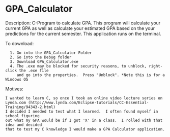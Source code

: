 GPA_Calculator
==============

Description: C-Program to calculate GPA. This program will calculate your current GPA
             as well as calculate your estimated GPA based on the your predictions for
             the current semester. This application runs on the terminal.
             
To download:
      
      1. Go into the GPA_Calculator Folder
      2. Go into the Debug folder
      3. Download GPA_Calculator.exe
      4. The .exe may be blocked for security reasons, to unblock, right-click the .exe file 
         and go into the properties.  Press "Unblock". *Note this is for a Windows OS
         
Motives:
    
    I wanted to learn C, so once I took an online video lecture series on Lynda.com (http://www.lynda.com/Eclipse-tutorials/CC-Essential-Training/94343-2.html) 
    I decided I needed to test what I learned.  I often found myself in school figuring 
    out what my GPA would be if I got 'X' in a class.  I rolled with that idea and decided 
    that to test my C knowledge I would make a GPA Calculator application.


